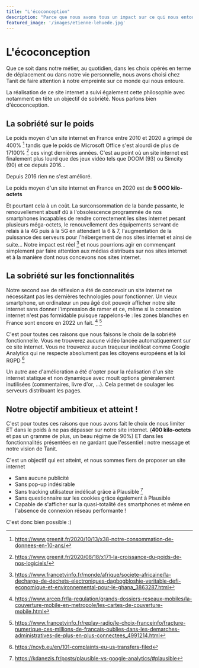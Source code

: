 ```yaml
---
title: "L'écoconception"
description: "Parce que nous avons tous un impact sur ce qui nous entoure, Tanit a fait le choix de limiter son empreinte en réalisant un site internet éco-conçu"
featured_image: '/images/etienne-lehuede.jpg'
---
```


# L'écoconception

Que ce soit dans notre métier, au quotidien, dans les choix opérés en terme de déplacement ou dans notre vie personnelle, nous avons choisi chez Tanit de faire attention à notre empreinte sur ce monde qui nous entoure.

La réalisation de ce site internet a suivi également cette philosophie avec notamment en tête un objectif de sobriété. Nous parlons bien d'écoconception.

## La sobriété sur le poids

Le poids moyen d'un site internet en France entre 2010 et 2020 a grimpé de 400% [^1] tandis que le poids de Microsoft Office s'est alourdi de plus de 17100% [^2] ces vingt dernières années. C'est au point où un site internet est finalement plus lourd que des jeux vidéo tels que DOOM (93) ou Simcity (90) et ce depuis 2016... 

Depuis 2016 rien ne s'est amélioré.

[^1]: https://www.greenit.fr/2020/10/13/x38-notre-consommation-de-donnees-en-10-ans/
[^2]: https://www.greenit.fr/2020/08/18/x171-la-croissance-du-poids-de-nos-logiciels/

Le poids moyen d'un site internet en France en 2020 est de **5 OOO kilo-octets**

Et pourtant cela à un coût. La surconsommation de la bande passante, le renouvellement abusif dû à l'obsolescence programmée de nos smartphones incapables de rendre correctement les sites internet pesant plusieurs méga-octets, le renouvellement des équipements servant de relais à la 4G puis à la 5G en attendant la 6 & 7, l'augmentation de la puissance des serveurs pour l'hébergement de nos sites internet et ainsi de suite... Notre impact est réel [^3] et nous pourrions agir en commençant simplement par faire attention aux médias distribués sur nos sites internet et à la manière dont nous concevons nos sites internet.

[^3]: https://www.francetvinfo.fr/monde/afrique/societe-africaine/la-decharge-de-dechets-electroniques-dagbogbloshie-veritable-defi-economique-et-environnemental-pour-le-ghana_3863287.html

## La sobriété sur les fonctionnalités

Notre second axe de réflexion a été de concevoir un site internet ne nécessitant pas les dernières technologies pour fonctionner. Un vieux smartphone, un ordinateur un peu âgé doit pouvoir afficher notre site internet sans donner l'impression de ramer et ce, même si la connexion internet n'est pas formidable puisque rappelons-le : les zones blanches en France sont encore en 2022 un fait. [^4] [^5]

[^4]: https://www.arcep.fr/la-regulation/grands-dossiers-reseaux-mobiles/la-couverture-mobile-en-metropole/les-cartes-de-couverture-mobile.html
[^5]: https://www.francetvinfo.fr/replay-radio/le-choix-franceinfo/fracture-numerique-ces-millions-de-francais-oublies-dans-les-demarches-administratives-de-plus-en-plus-connectees_4991214.html

C'est pour toutes ces raisons que nous faisons le choix de la sobriété fonctionnelle. Vous ne trouverez aucune vidéo lancée automatiquement sur ce site internet. Vous ne trouverez aucun traqueur indélicat comme Google Analytics qui ne respecte absolument pas les citoyens européens et la loi RGPD [^6]

[^6]: https://noyb.eu/en/101-complaints-eu-us-transfers-filed

Un autre axe d'amélioration a été d'opter pour la réalisation d'un site internet statique et non dynamique avec moult options généralement inutilisées (commentaires, livre d'or, ...). Cela permet de soulager les serveurs distribuant les pages.

## Notre objectif ambitieux et atteint ! 

C'est pour toutes ces raisons que nous avons fait le choix de nous limiter ET dans le poids à ne pas dépasser sur notre site internet. (**400 kilo-octets** et pas un gramme de plus, un beau régime de 90%) ET dans les fonctionnalités présentées en ne gardant que l'essentiel : notre message et notre vision de Tanit.

C'est un objectif qui est atteint, et nous sommes fiers de proposer un site internet 
 * Sans aucune publicité
 * Sans pop-up indésirable
 * Sans tracking utilisateur indélicat grâce à Plausible [^7]
 * Sans questionnaire sur les cookies grâce également à Plausible 
 * Capable de s'afficher sur la quasi-totalité des smartphones et même en l'absence de connexion réseau performante ! 

C'est donc bien possible :) 

[^7]: https://kdanezis.fr/posts/plausible-vs-google-analytics/#plausible